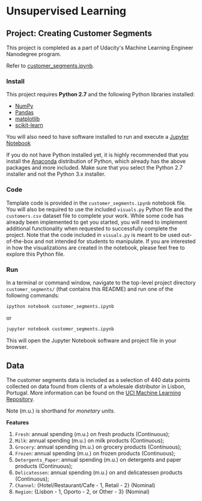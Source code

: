 # Unsupervised Learning
## Project: Creating Customer Segments

This project is completed as a part of Udacity's Machine Learning Engineer Nanodegree program.

Refer to [customer_segments.ipynb](https://github.com/maunesh/creating-customer-segments/blob/master/customer_segments.ipynb).

### Install

This project requires **Python 2.7** and the following Python libraries installed:

- [NumPy](http://www.numpy.org/)
- [Pandas](http://pandas.pydata.org)
- [matplotlib](http://matplotlib.org/)
- [scikit-learn](http://scikit-learn.org/stable/)

You will also need to have software installed to run and execute a [Jupyter Notebook](http://ipython.org/notebook.html)

If you do not have Python installed yet, it is highly recommended that you install the [Anaconda](http://continuum.io/downloads) distribution of Python, which already has the above packages and more included. Make sure that you select the Python 2.7 installer and not the Python 3.x installer. 

### Code

Template code is provided in the `customer_segments.ipynb` notebook file. You will also be required to use the included `visuals.py` Python file and the `customers.csv` dataset file to complete your work. While some code has already been implemented to get you started, you will need to implement additional functionality when requested to successfully complete the project. Note that the code included in `visuals.py` is meant to be used out-of-the-box and not intended for students to manipulate. If you are interested in how the visualizations are created in the notebook, please feel free to explore this Python file.

### Run

In a terminal or command window, navigate to the top-level project directory `customer_segments/` (that contains this README) and run one of the following commands:

```bash
ipython notebook customer_segments.ipynb
```  
or
```bash
jupyter notebook customer_segments.ipynb
```

This will open the Jupyter Notebook software and project file in your browser.

## Data

The customer segments data is included as a selection of 440 data points collected on data found from clients of a wholesale distributor in Lisbon, Portugal. More information can be found on the [UCI Machine Learning Repository](https://archive.ics.uci.edu/ml/datasets/Wholesale+customers).

Note (m.u.) is shorthand for *monetary units*.

**Features**
1) `Fresh`: annual spending (m.u.) on fresh products (Continuous); 
2) `Milk`: annual spending (m.u.) on milk products (Continuous); 
3) `Grocery`: annual spending (m.u.) on grocery products (Continuous); 
4) `Frozen`: annual spending (m.u.) on frozen products (Continuous);
5) `Detergents_Paper`: annual spending (m.u.) on detergents and paper products (Continuous);
6) `Delicatessen`: annual spending (m.u.) on and delicatessen products (Continuous); 
7) `Channel`: {Hotel/Restaurant/Cafe - 1, Retail - 2} (Nominal)
8) `Region`: {Lisbon - 1, Oporto - 2, or Other - 3} (Nominal) 
